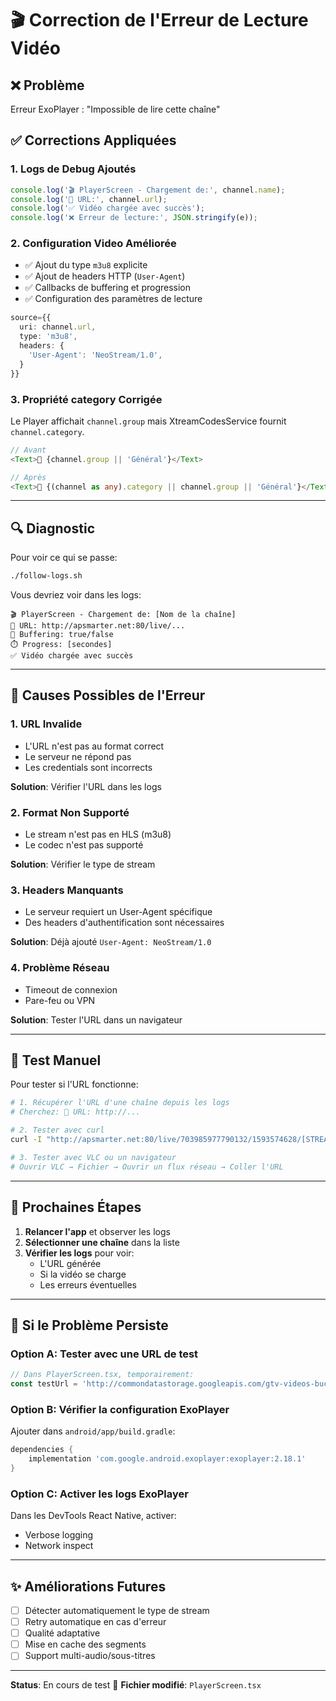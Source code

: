 # 🎬 Correction de l'Erreur de Lecture Vidéo

## ❌ Problème
Erreur ExoPlayer : "Impossible de lire cette chaîne"

## ✅ Corrections Appliquées

### 1. **Logs de Debug Ajoutés**
```typescript
console.log('🎬 PlayerScreen - Chargement de:', channel.name);
console.log('🔗 URL:', channel.url);
console.log('✅ Vidéo chargée avec succès');
console.log('❌ Erreur de lecture:', JSON.stringify(e));
```

### 2. **Configuration Video Améliorée**
- ✅ Ajout du type `m3u8` explicite
- ✅ Ajout de headers HTTP (`User-Agent`)
- ✅ Callbacks de buffering et progression
- ✅ Configuration des paramètres de lecture

```typescript
source={{ 
  uri: channel.url,
  type: 'm3u8',
  headers: {
    'User-Agent': 'NeoStream/1.0',
  }
}}
```

### 3. **Propriété category Corrigée**
Le Player affichait `channel.group` mais XtreamCodesService fournit `channel.category`.

```typescript
// Avant
<Text>📂 {channel.group || 'Général'}</Text>

// Après
<Text>📂 {(channel as any).category || channel.group || 'Général'}</Text>
```

---

## 🔍 Diagnostic

Pour voir ce qui se passe:
```bash
./follow-logs.sh
```

Vous devriez voir dans les logs:
```
🎬 PlayerScreen - Chargement de: [Nom de la chaîne]
🔗 URL: http://apsmarter.net:80/live/...
🔄 Buffering: true/false
⏱️ Progress: [secondes]
✅ Vidéo chargée avec succès
```

---

## 🐛 Causes Possibles de l'Erreur

### 1. URL Invalide
- L'URL n'est pas au format correct
- Le serveur ne répond pas
- Les credentials sont incorrects

**Solution**: Vérifier l'URL dans les logs

### 2. Format Non Supporté
- Le stream n'est pas en HLS (m3u8)
- Le codec n'est pas supporté

**Solution**: Vérifier le type de stream

### 3. Headers Manquants
- Le serveur requiert un User-Agent spécifique
- Des headers d'authentification sont nécessaires

**Solution**: Déjà ajouté `User-Agent: NeoStream/1.0`

### 4. Problème Réseau
- Timeout de connexion
- Pare-feu ou VPN

**Solution**: Tester l'URL dans un navigateur

---

## 🧪 Test Manuel

Pour tester si l'URL fonctionne:

```bash
# 1. Récupérer l'URL d'une chaîne depuis les logs
# Cherchez: 🔗 URL: http://...

# 2. Tester avec curl
curl -I "http://apsmarter.net:80/live/703985977790132/1593574628/[STREAM_ID].m3u8"

# 3. Tester avec VLC ou un navigateur
# Ouvrir VLC → Fichier → Ouvrir un flux réseau → Coller l'URL
```

---

## 📱 Prochaines Étapes

1. **Relancer l'app** et observer les logs
2. **Sélectionner une chaîne** dans la liste
3. **Vérifier les logs** pour voir:
   - L'URL générée
   - Si la vidéo se charge
   - Les erreurs éventuelles

---

## 🔧 Si le Problème Persiste

### Option A: Tester avec une URL de test
```typescript
// Dans PlayerScreen.tsx, temporairement:
const testUrl = 'http://commondatastorage.googleapis.com/gtv-videos-bucket/sample/BigBuckBunny.mp4';
```

### Option B: Vérifier la configuration ExoPlayer
Ajouter dans `android/app/build.gradle`:
```gradle
dependencies {
    implementation 'com.google.android.exoplayer:exoplayer:2.18.1'
}
```

### Option C: Activer les logs ExoPlayer
Dans les DevTools React Native, activer:
- Verbose logging
- Network inspect

---

## ✨ Améliorations Futures

- [ ] Détecter automatiquement le type de stream
- [ ] Retry automatique en cas d'erreur
- [ ] Qualité adaptative
- [ ] Mise en cache des segments
- [ ] Support multi-audio/sous-titres

---

**Status**: En cours de test 🧪
**Fichier modifié**: `PlayerScreen.tsx`
